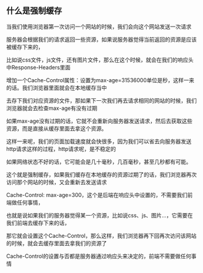## 什么是强制缓存

  当我们使用浏览器第一次访问一个网站的时候，我们会向这个网站发送一次请求

  服务器会根据我们的请求返回一些资源，如果说服务器觉得当前返回的资源是应该被缓存下来的，
  
  比如说css文件，js文件，还有图片文件，那么在这个时候，就会在我们的响应头中Response-Headers里面

  增加一个Cache-Control属性：设置为max-age=31536000单位是秒，这样一来的话。我们浏览器里面就会在本地缓存当中

  去存下我们对应资源的文件，那如果下一次我们再去请求相同的网站的时候，我们浏览器就会去检查max-age有没有过期

  如果max-age没有过期的话，它就不会重新向服务器发送请求，然后去获取这些资源，而是直接从缓存里面去拿这个资源。

  这样一来呢，我们的页面加载速度就会快很多，因为我们可以省去向服务器发送http请求这样的过程，http请求呢，是不稳定的

  如果网络状态不好的话，它可能会是几十毫秒，几百毫秒，甚至几秒都有可能。

  这个就是强制缓存，如果我们缓存在本地缓存的资源过期了的话，我们浏览器再次访问那个网站的时候，又会重新去发送请求

  Cache-Control: max-age=300，这个是后端在响应头中设置的，不需要我们前端做任何事情，

  也就是说如果我们的服务器觉得某一个资源，比如说css、js、图片...，它需要在我们前端去缓存下来的话，

  那它就会设置这个Cache-Control，那么这样，我们浏览器再下回再次访问该网站的时候，就会去缓存里面去拿我们的资源了

  Cache-Control的设置与否都是服务器通过响应头来决定的，前端不需要做任何事情
